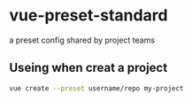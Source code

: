 # vue-preset-standard
a preset config shared by project teams

## Useing when creat a project

``` sh
vue create --preset username/repo my-project
```
